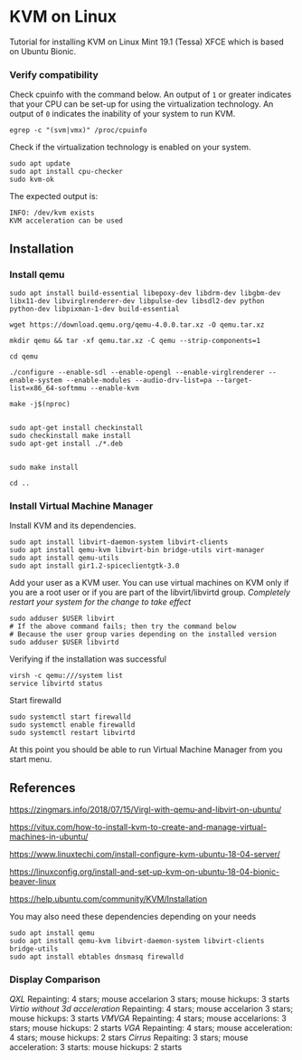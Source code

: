 KVM on Linux
============

Tutorial for installing KVM on Linux Mint 19.1 (Tessa) XFCE which is based on Ubuntu Bionic.

### Verify compatibility

Check cpuinfo with the command below. An output of `1` or greater indicates that your CPU can be set-up for using the virtualization technology. An output of `0` indicates the inability of your system to run KVM.
```
egrep -c "(svm|vmx)" /proc/cpuinfo
```

Check if the virtualization technology is enabled on your system.
```
sudo apt update
sudo apt install cpu-checker
sudo kvm-ok
```

The expected output is:
```
INFO: /dev/kvm exists
KVM acceleration can be used
```

Installation
------------

### Install qemu
```
sudo apt install build-essential libepoxy-dev libdrm-dev libgbm-dev libx11-dev libvirglrenderer-dev libpulse-dev libsdl2-dev python python-dev libpixman-1-dev build-essential

wget https://download.qemu.org/qemu-4.0.0.tar.xz -O qemu.tar.xz

mkdir qemu && tar -xf qemu.tar.xz -C qemu --strip-components=1

cd qemu

./configure --enable-sdl --enable-opengl --enable-virglrenderer --enable-system --enable-modules --audio-drv-list=pa --target-list=x86_64-softmmu --enable-kvm

make -j$(nproc)


sudo apt-get install checkinstall
sudo checkinstall make install
sudo apt-get install ./*.deb


sudo make install

cd ..
```

### Install Virtual Machine Manager

Install KVM and its dependencies.
```
sudo apt install libvirt-daemon-system libvirt-clients
sudo apt install qemu-kvm libvirt-bin bridge-utils virt-manager
sudo apt install qemu-utils
sudo apt install gir1.2-spiceclientgtk-3.0
```

Add your user as a KVM user. You can use virtual machines on KVM only if you are a root user or if you are part of the libvirt/libvirtd group. *Completely restart your system for the change to take effect*
```
sudo adduser $USER libvirt
# If the above command fails; then try the command below
# Because the user group varies depending on the installed version
sudo adduser $USER libvirtd
```

Verifying if the installation was successful
```
virsh -c qemu:///system list
service libvirtd status
```

Start firewalld
```
sudo systemctl start firewalld
sudo systemctl enable firewalld
sudo systemctl restart libvirtd
```

At this point you should be able to run Virtual Machine Manager from you start menu.


References
----------
https://zingmars.info/2018/07/15/Virgl-with-qemu-and-libvirt-on-ubuntu/

https://vitux.com/how-to-install-kvm-to-create-and-manage-virtual-machines-in-ubuntu/

https://www.linuxtechi.com/install-configure-kvm-ubuntu-18-04-server/

https://linuxconfig.org/install-and-set-up-kvm-on-ubuntu-18-04-bionic-beaver-linux

https://help.ubuntu.com/community/KVM/Installation

You may also need these dependencies depending on your needs
```
sudo apt install qemu
sudo apt install qemu-kvm libvirt-daemon-system libvirt-clients bridge-utils
sudo apt install ebtables dnsmasq firewalld
```

### Display Comparison

*QXL* Repainting: 4 stars; mouse accelarion 3 stars; mouse hickups: 3 starts
*Virtio without 3d acceleration* Repainting: 4 stars; mouse accelarion 3 stars; mouse hickups: 3 starts
*VMVGA* Repainting: 4 stars; mouse accelarions: 3 stars; mouse hickups: 2 starts
*VGA* Repainting: 4 stars; mouse acceleration: 4 stars; mouse hickups: 2 stars
*Cirrus* Repaiting: 3 stars; mouse acceleration: 3 starts: mouse hickups: 2 starts

